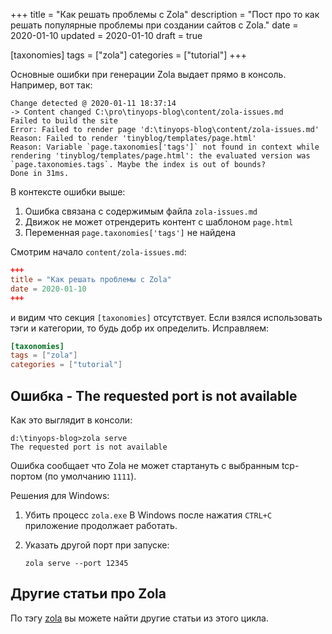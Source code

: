 +++
title = "Как решать проблемы с Zola"
description = "Пост про то как решать популярные проблемы при создании сайтов с Zola."
date = 2020-01-10
updated = 2020-01-10
draft = true

[taxonomies]
tags = ["zola"]
categories = ["tutorial"]
+++

Основные ошибки при генерации Zola выдает прямо в консоль. Например, вот так:

```shell script
Change detected @ 2020-01-11 18:37:14
-> Content changed C:\pro\tinyops-blog\content/zola-issues.md
Failed to build the site
Error: Failed to render page 'd:\tinyops-blog\content/zola-issues.md'
Reason: Failed to render 'tinyblog/templates/page.html'
Reason: Variable `page.taxonomies['tags']` not found in context while rendering 'tinyblog/templates/page.html': the evaluated version was `page.taxonomies.tags`. Maybe the index is out of bounds?
Done in 31ms.
```

В контексте ошибки выше:
1. Ошибка связана с содержимым файла `zola-issues.md`
2. Движок не может отрендерить контент с шаблоном `page.html`
3. Переменная `page.taxonomies['tags']` не найдена

Смотрим начало `content/zola-issues.md`:

```toml
+++
title = "Как решать проблемы с Zola"
date = 2020-01-10
+++
```

и видим что секция `[taxonomies]` отсутствует. Если взялся использовать тэги и категории, то будь
добр их определить. Исправляем:

```toml
[taxonomies]
tags = ["zola"]
categories = ["tutorial"]
```

## Ошибка - The requested port is not available

Как это выглядит в консоли:

```shell script
d:\tinyops-blog>zola serve
The requested port is not available
```

Ошибка сообщает что Zola не может стартануть с выбранным tcp-портом (по умолчанию `1111`). 

Решения для Windows:
1. Убить процесс `zola.exe`
    В Windows после нажатия `CTRL+C` приложение продолжает работать.
    
2. Указать другой порт при запуске:
    ```shell script
    zola serve --port 12345
    ```

## Другие статьи про Zola

По тэгу [zola](/tags/zola) вы можете найти другие статьи из этого цикла.

